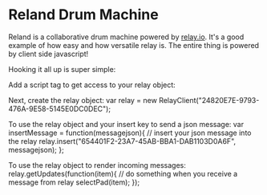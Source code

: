 Reland Drum Machine
===================

Reland is a collaborative drum machine powered by [relay.io][0]. It's a good example of how easy and how versatile
relay is. The entire thing is powered by client side javascript!

Hooking it all up is super simple:

Add a script tag to get access to your relay object:
    <script src='http://api.relay.io/client/24820E7E-9793-476A-9E58-5145E0DC0DEC.js' type='text/javascript'></script>

Next, create the relay object:
    var relay = new RelayClient("24820E7E-9793-476A-9E58-5145E0DC0DEC");

To use the relay object and your insert key to send a json message:
    var insertMessage = function(messagejson){
      // insert your json message into the relay
      relay.insert("654401F2-23A7-45AB-BBA1-DAB1103D0A6F", messagejson);
    };

To use the relay object to render incoming messages:
    relay.getUpdates(function(item){
      // do something when you receive a message from relay
      selectPad(item);
    });

[0]: http://relay.io